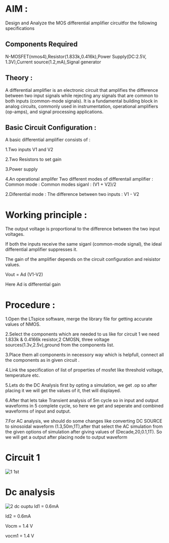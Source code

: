 # AIM :
Design and Analyze the MOS differential amplifier circuitfor the following specifications
## Components Required
N-MOSFET(nmos4),Resistor(1.833k,0.416k),Power Supply(DC:2.5V, 1.3V),Current source(1.2,mA),Signal generator
## Theory :
A differential amplifier is an electronic circuit that amplifies the difference between two input signals while rejecting any signals that are common to both inputs (common-mode signals). It is a fundamental building block in analog circuits, commonly used in instrumentation, operational amplifiers (op-amps), and signal processing applications.

## Basic Circuit Configuration :
A basic differential amplifier consists of :

1.Two inputs V1 and V2

2.Two Resistors to set gain

3.Power supply

4.An operational amplifer
Two different modes of differentail amplifier :
Common mode :
Common modes siganl : (V1 + V2)/2

2.Diferential mode :
The difference between two inputs : V1 - V2

# Working principle :

The output voltage is proportional to the difference between the two input voltages.

If both the inputs receive the same siganl (common-mode signal), the ideal differential amplifier suppresses it.

The gain of the amplifier depends on the circuit configuration and reisistor values.

Vout = Ad (V1-V2)

Here Ad is differential gain

# Procedure :

1.Open the LTspice software, merge the library file for getting accurate values of NMOS.

2.Select the components which are needed to us like for circuit 1 we need 1.833k & 0.4166k resistor,2 CMOSN, three voltage sources(1.3v,2.5v),ground from the components list.

3.Place them all components in necessory way which is helpfull, connect all the components as in given circuit .

4.Link the specification of list of properties of mosfet like threshold voltage, temperature etc.

5.Lets do the DC Analysis first by opting a simulation, we get .op so after placing it we will get the values of it, thet will displayed.

6.After that lets take Transient analysis of 5m cycle so in input and output waveforms in 5 complete cycle, so here we get and seperate and combined waveforms of input and output.

7.For AC analysis, we should do some changes like converting DC SOURCE to sinosoidal waveform (1.3,50m,1T),after that select the AC simulation from the given options of simulation after giving values of (Decade,20,0.1,1T). So we will get a output after placing node to output waveform
# Circuit 1
![1 1st](https://github.com/user-attachments/assets/0d41fe3d-f04b-4132-8939-f6d07be944f3)
# Dc analysis
![2 dc ouptu](https://github.com/user-attachments/assets/40b661a0-8654-46fd-9413-8aa98d7051cb)
Id1 = 0.6mA

Id2 = 0.6mA

Vocm = 1.4 V

vocm1 = 1.4 V



